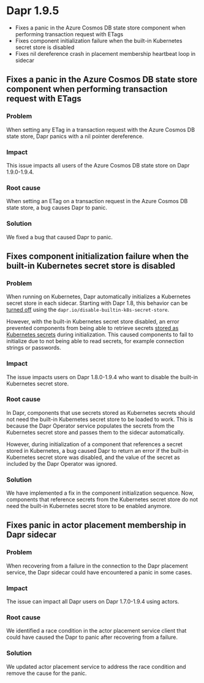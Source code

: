 # Dapr 1.9.5

- Fixes a panic in the Azure Cosmos DB state store component when performing transaction request with ETags
- Fixes component initialization failure when the built-in Kubernetes secret store is disabled
- Fixes nil dereference crash in placement membership heartbeat loop in sidecar

## Fixes a panic in the Azure Cosmos DB state store component when performing transaction request with ETags

### Problem

When setting any ETag in a transaction request with the Azure Cosmos DB state store, Dapr panics with a nil pointer dereference.

### Impact

This issue impacts all users of the Azure Cosmos DB state store on Dapr 1.9.0-1.9.4.

### Root cause

When setting an ETag on a transaction request in the Azure Cosmos DB state store, a bug causes Dapr to panic.

### Solution

We fixed a bug that caused Dapr to panic.


## Fixes component initialization failure when the built-in Kubernetes secret store is disabled
 
### Problem

When running on Kubernetes, Dapr automatically initializes a Kubernetes secret store in each sidecar. Starting with Dapr 1.8, this behavior can be [turned off](https://docs.dapr.io/reference/arguments-annotations-overview/) using the `dapr.io/disable-builtin-k8s-secret-store`.

However, with the built-in Kubernetes secret store disabled, an error prevented components from being able to retrieve secrets [stored as Kubernetes secrets](https://docs.dapr.io/operations/components/component-secrets/#referencing-a-kubernetes-secret) during initialization. This caused components to fail to initialize due to not being able to read secrets, for example connection strings or passwords.
 
### Impact

The issue impacts users on Dapr 1.8.0-1.9.4 who want to disable the built-in Kubernetes secret store.
 
### Root cause

In Dapr, components that use secrets stored as Kubernetes secrets should not need the built-in Kubernetes secret store to be loaded to work. This is because the Dapr Operator service populates the secrets from the Kubernetes secret store and passes them to the sidecar automatically.

However, during initialization of a component that references a secret stored in Kubernetes, a bug caused Dapr to return an error if the built-in Kubernetes secret store was disabled, and the value of the secret as included by the Dapr Operator was ignored.

### Solution
 
We have implemented a fix in the component initialization sequence. Now, components that reference secrets from the Kubernetes secret store do not need the built-in Kubernetes secret store to be enabled anymore.


## Fixes panic in actor placement membership in Dapr sidecar

### Problem

When recovering from a failure in the connection to the Dapr placement service, the Dapr sidecar could have encountered a panic in some cases.

### Impact

The issue can impact all Dapr users on Dapr 1.7.0-1.9.4 using actors.

### Root cause

We identified a race condition in the actor placement service client that could have caused the Dapr to panic after recovering from a failure.

### Solution

We updated actor placement service to address the race condition and remove the cause for the panic.
